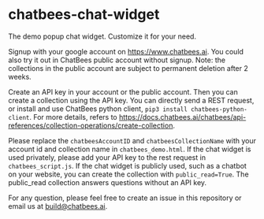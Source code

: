 # chatbees-chat-widget
The demo popup chat widget. Customize it for your need.

Signup with your google account on https://www.chatbees.ai. You could also try it out in ChatBees public account without signup. Note: the collections in the public account are subject to permanent deletion after 2 weeks.

Create an API key in your account or the public account. Then you can create a collection using the API key. You can directly send a REST request, or install and use ChatBees python client, ```pip3 install chatbees-python-client```. For more details, refers to https://docs.chatbees.ai/chatbees/api-references/collection-operations/create-collection.
                                                               
Please replace the ```chatbeesAccountID``` and ```chatbeesCollectionName``` with your account id and collection name in ```chatbees_demo.html```. If the chat widget is used privately, please add your API key to the rest request in ```chatbees_script.js```. If the chat widget is publicly used, such as a chatbot on your website, you can create the collection with ```public_read=True```. The public_read collection answers questions without an API key. 

For any question, please feel free to create an issue in this repository or email us at build@chatbees.ai.
